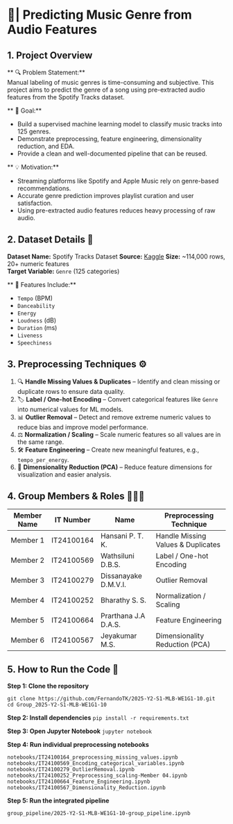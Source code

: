 # 🎷| Predicting Music Genre from Audio Features

## 1. Project Overview
** 🔍 Problem Statement:**  
Manual labeling of music genres is time-consuming and subjective. This project aims to predict the genre of a song using pre-extracted audio features from the Spotify Tracks dataset.

** 🎯 Goal:**  
- Build a supervised machine learning model to classify music tracks into 125 genres.  
- Demonstrate preprocessing, feature engineering, dimensionality reduction, and EDA.  
- Provide a clean and well-documented pipeline that can be reused.

** 💡 Motivation:**  
- Streaming platforms like Spotify and Apple Music rely on genre-based recommendations.  
- Accurate genre prediction improves playlist curation and user satisfaction.  
- Using pre-extracted audio features reduces heavy processing of raw audio.


## 2. Dataset Details 📂
**Dataset Name:** Spotify Tracks Dataset 
**Source:** [Kaggle](https://www.kaggle.com/datasets/thedevastator/spotify-tracks-genre-dataset)
**Size:** ~114,000 rows, 20+ numeric features  
**Target Variable:** `Genre` (125 categories) 

** 🎵 Features Include:**  
- `Tempo` (BPM)  
- `Danceability`  
- `Energy`  
- `Loudness` (dB)  
- `Duration` (ms)  
- `Liveness`  
- `Speechiness`

  
## 3. Preprocessing Techniques ⚙️
1. 🔍 **Handle Missing Values & Duplicates** – Identify and clean missing or duplicate rows to ensure data quality.  
2. 🏷️ **Label / One-hot Encoding** – Convert categorical features like `Genre` into numerical values for ML models.  
3. 📊 **Outlier Removal** – Detect and remove extreme numeric values to reduce bias and improve model performance.  
4. ⚖️ **Normalization / Scaling** – Scale numeric features so all values are in the same range.  
5. 🛠️ **Feature Engineering** – Create new meaningful features, e.g., `tempo_per_energy`.  
6. 🔹 **Dimensionality Reduction (PCA)** – Reduce feature dimensions for visualization and easier analysis.  


 ## 4. Group Members & Roles 🙋🙎‍♀️
| Member Name | IT Number | Name | Preprocessing Technique |
|-------------|-----------|------------------------|----------------|
| Member 1    | IT24100164  | Hansani P. T. K.  | Handle Missing Values & Duplicates |
| Member 2    | IT24100569  | Wathsiluni D.B.S.  | Label / One-hot Encoding |
| Member 3    | IT24100279  | Dissanayake D.M.V.I.  | Outlier Removal |
| Member 4    | IT24100252  | Bharathy S. S.  | Normalization / Scaling |
| Member 5    | IT24100664  | Prarthana J.A D.A.S.  | Feature Engineering |
| Member 6    | IT24100567  | Jeyakumar M.S.  | Dimensionality Reduction (PCA) |


## 5. How to Run the Code 🚀
**Step 1: Clone the repository**
```
git clone https://github.com/FernandoTK/2025-Y2-S1-MLB-WE1G1-10.git
cd Group_2025-Y2-S1-MLB-WE1G1-10
```

**Step 2: Install dependencies**
```pip install -r requirements.txt```

**Step 3: Open Jupyter Notebook**
```jupyter notebook```

**Step 4: Run individual preprocessing notebooks**
```
notebooks/IT24100164_preprocessing_missing_values.ipynb 
notebooks/IT24100569_Encoding_categorical_variables.ipynb
notebooks/IT24100279_OutlierRemoval.ipynb
notebooks/IT24100252_Preprocessing_scaling-Member 04.ipynb
notebooks/IT24100664_Feature_Engineering.ipynb
notebooks/IT24100567_Dimensionality_Reduction.ipynb
```

**Step 5: Run the integrated pipeline**
```
group_pipeline/2025-Y2-S1-MLB-WE1G1-10-group_pipeline.ipynb
```




